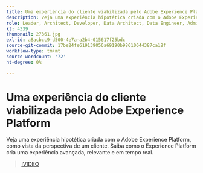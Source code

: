 ```yaml
---
title: Uma experiência do cliente viabilizada pelo Adobe Experience Platform
description: Veja uma experiência hipotética criada com o Adobe Experience Platform, como vista da perspectiva de um cliente. Saiba como o Experience Platform cria uma experiência avançada, relevante e em tempo real.
role: Leader, Architect, Developer, Data Architect, Data Engineer, Admin, User
kt: 4339
thumbnail: 27361.jpg
exl-id: a8acbcc9-d500-4e7a-a2b4-015617f25bdc
source-git-commit: 17be24fe619139056a69190b98610644387ca18f
workflow-type: tm+mt
source-wordcount: '72'
ht-degree: 0%

---
```


# Uma experiência do cliente viabilizada pelo Adobe Experience Platform

Veja uma experiência hipotética criada com o Adobe Experience Platform, como vista da perspectiva de um cliente. Saiba como o Experience Platform cria uma experiência avançada, relevante e em tempo real.

>[!VIDEO](https://video.tv.adobe.com/v/27361?quality=12&learn=on)

